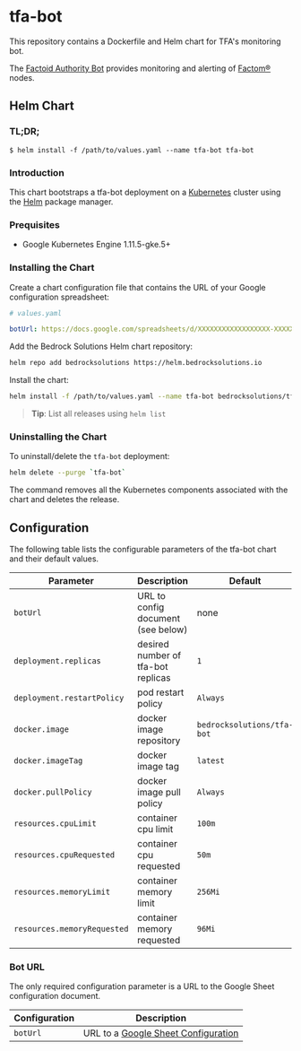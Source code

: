 # tfa-bot

This repository contains a Dockerfile and Helm chart for TFA's monitoring bot.

The [Factoid Authority Bot](https://git.factoid.org/TFA/TFA-Bot) provides monitoring 
and alerting of [Factom®](https://www.factomprotocol.org/) nodes.

## Helm Chart

### TL;DR;

```console
$ helm install -f /path/to/values.yaml --name tfa-bot tfa-bot
```

### Introduction

This chart bootstraps a tfa-bot deployment on a [Kubernetes](https://kubernetes.io) 
cluster using the [Helm](https://helm.sh) package manager.

### Prequisites

- Google Kubernetes Engine 1.11.5-gke.5+

### Installing the Chart

Create a chart configuration file that contains the URL of your Google configuration spreadsheet:
```yaml
# values.yaml

botUrl: https://docs.google.com/spreadsheets/d/XXXXXXXXXXXXXXXXXX-XXXXXXXXXXXXXXXXXXXXXXXXX

```

Add the Bedrock Solutions Helm chart repository:
```bash
helm repo add bedrocksolutions https://helm.bedrocksolutions.io
```

Install the chart:
```bash
helm install -f /path/to/values.yaml --name tfa-bot bedrocksolutions/tfa-bot
```

> **Tip**: List all releases using `helm list`

### Uninstalling the Chart

To uninstall/delete the `tfa-bot` deployment:

```bash
helm delete --purge `tfa-bot`
```

The command removes all the Kubernetes components associated with the chart and deletes 
the release.

## Configuration

The following table lists the configurable parameters of the tfa-bot chart and 
their default values.

| Parameter                          | Description                              | Default                    |
| ---------------------------------- | ---------------------------------------- | -------------------------- |
| `botUrl`                           | URL to config document (see below)       | none                      |
| `deployment.replicas`              | desired number of tfa-bot replicas       | `1`                        |
| `deployment.restartPolicy`         | pod restart policy                       | `Always`                   |
| `docker.image`                     | docker image repository                  | `bedrocksolutions/tfa-bot` |
| `docker.imageTag`                  | docker image tag                         | `latest`                   |
| `docker.pullPolicy`                | docker image pull policy                 | `Always`                   |
| `resources.cpuLimit`               | container cpu limit                      | `100m`                     |
| `resources.cpuRequested`           | container cpu requested                  | `50m`                      |
| `resources.memoryLimit`            | container memory limit                   | `256Mi`                    |
| `resources.memoryRequested`        | container memory requested               | `96Mi`                     |

### Bot URL

The only required configuration parameter is a URL to the Google Sheet configuration document.

| Configuration | Description                                                                                                                                    |
| ------------- | ---------------------------------------------------------------------------------------------------------------------------------------------- |
| `botUrl`      | URL to a [Google Sheet Configuration](https://docs.google.com/spreadsheets/d/19SLbCQLFKpkSaZ88SAmN_Mg8L8M-TkiB67TJD67lNQA/edit#gid=1278680573) |
